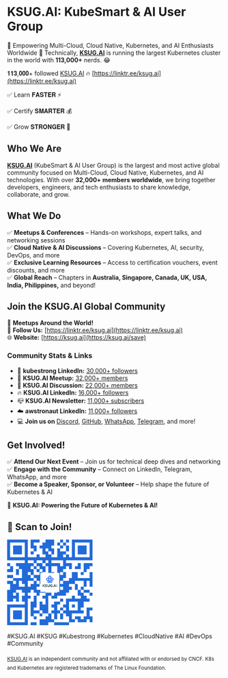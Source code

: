 # KSUG.AI: KubeSmart & AI User Group  
🚀 Empowering Multi-Cloud, Cloud Native, Kubernetes, and AI Enthusiasts Worldwide 🚀 Technically, **[KSUG.AI](https://ksug.ai)** is running the largest Kubernetes cluster in the world with **113,000+** nerds. 😂 

𝟏𝟏𝟑,𝟎𝟎𝟎+ followed [KSUG.AI](https://ksug.ai) 🔥 [https://linktr.ee/ksug.ai](https://linktr.ee/ksug.ai)

✅ Learn 𝐅𝐀𝐒𝐓𝐄𝐑 ⚡

✅ Certify 𝐒𝐌𝐀𝐑𝐓𝐄𝐑 💰

✅ Grow 𝐒𝐓𝐑𝐎𝐍𝐆𝐄𝐑 💪

## Who We Are  
**[KSUG.AI](https://ksug.ai)** (KubeSmart & AI User Group) is the largest and most active global community focused on Multi-Cloud, Cloud Native, Kubernetes, and AI technologies. With over **32,000+ members worldwide**, we bring together developers, engineers, and tech enthusiasts to share knowledge, collaborate, and grow.

## What We Do  
✅ **Meetups & Conferences** – Hands-on workshops, expert talks, and networking sessions  
✅ **Cloud Native & AI Discussions** – Covering Kubernetes, AI, security, DevOps, and more  
✅ **Exclusive Learning Resources** – Access to certification vouchers, event discounts, and more  
✅ **Global Reach** – Chapters in **Australia, Singapore, Canada, UK, USA, India, Philippines,** and beyond!  

## Join the KSUG.AI Global Community  
📍 **Meetups Around the World!**  
📢 **Follow Us:** [https://linktr.ee/ksug.ai](https://linktr.ee/ksug.ai)  
🌐 **Website:** [https://ksug.ai](https://ksug.ai/save)  

### **Community Stats & Links**  
- 🔗 **kubestrong LinkedIn:** [30,000+ followers](https://linkedin.com/company/kubestrong)  
- 📍 **KSUG.AI Meetup:** [32,000+ members](https://www.meetup.com/pro/yongkang)  
- 💬 **KSUG.AI Discussion:** [22,000+ members](https://www.linkedin.com/groups/13983251/)  
- 🔥 **KSUG.AI LinkedIn:** [16,000+ followers](https://linkedin.com/company/95053109)
- 📪 **KSUG.AI Newsletter:** [11,000+ subscribers](https://www.linkedin.com/newsletters/k8sug-newsletter-7284165390442622976/)
- ☁️ **awstronaut LinkedIn:** [11,000+ followers](https://linkedin.com/company/awstronaut)  
- 💻 **Join us on** [Discord](https://discord.com/invite/b9ANKh6r), [GitHub](https://github.com/k8sug), [WhatsApp](https://chat.whatsapp.com/DMqtkzb3LvM20kN1IMZOW9), [Telegram](https://t.me/+QsBjgoId34EzN2I1), and more!

## Get Involved!  
✅ **Attend Our Next Event** – Join us for technical deep dives and networking  
✅ **Engage with the Community** – Connect on LinkedIn, Telegram, WhatsApp, and more  
✅ **Become a Speaker, Sponsor, or Volunteer** – Help shape the future of Kubernetes & AI  

🚀 **KSUG.AI: Powering the Future of Kubernetes & AI!**  

## 📲 Scan to Join!
<img src="https://github.com/k8sug/.github/blob/main/profile/qrcode_linktr.ee.png" alt="Scan to Join" width="200"/>

#KSUG.AI #KSUG #Kubestrong #Kubernetes #CloudNative #AI #DevOps #Community  

<sub>[KSUG.AI](https://ksug.ai) is an independent community and not affiliated with or endorsed by CNCF. K8s and Kubernetes are registered trademarks of The Linux Foundation.</sub>
